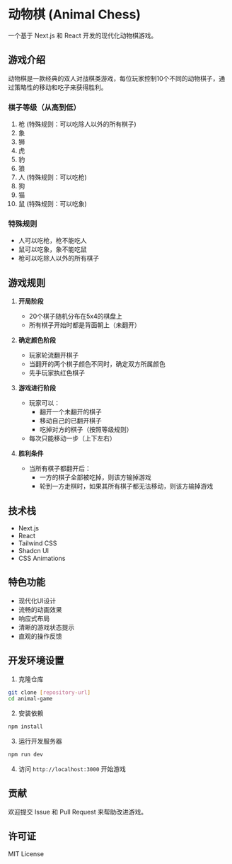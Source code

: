 # 动物棋 (Animal Chess)

一个基于 Next.js 和 React 开发的现代化动物棋游戏。

## 游戏介绍

动物棋是一款经典的双人对战棋类游戏，每位玩家控制10个不同的动物棋子，通过策略性的移动和吃子来获得胜利。

### 棋子等级（从高到低）

1. 枪 (特殊规则：可以吃除人以外的所有棋子)
2. 象
3. 狮
4. 虎
5. 豹
6. 狼
7. 人 (特殊规则：可以吃枪)
8. 狗
9. 猫
10. 鼠 (特殊规则：可以吃象)

### 特殊规则

- 人可以吃枪，枪不能吃人
- 鼠可以吃象，象不能吃鼠
- 枪可以吃除人以外的所有棋子

## 游戏规则

1. **开局阶段**
   - 20个棋子随机分布在5x4的棋盘上
   - 所有棋子开始时都是背面朝上（未翻开）

2. **确定颜色阶段**
   - 玩家轮流翻开棋子
   - 当翻开的两个棋子颜色不同时，确定双方所属颜色
   - 先手玩家执红色棋子

3. **游戏进行阶段**
   - 玩家可以：
     * 翻开一个未翻开的棋子
     * 移动自己的已翻开棋子
     * 吃掉对方的棋子（按照等级规则）
   - 每次只能移动一步（上下左右）

4. **胜利条件**
   - 当所有棋子都翻开后：
     * 一方的棋子全部被吃掉，则该方输掉游戏
     * 轮到一方走棋时，如果其所有棋子都无法移动，则该方输掉游戏

## 技术栈

- Next.js
- React
- Tailwind CSS
- Shadcn UI
- CSS Animations

## 特色功能

- 现代化UI设计
- 流畅的动画效果
- 响应式布局
- 清晰的游戏状态提示
- 直观的操作反馈

## 开发环境设置

1. 克隆仓库
```bash
git clone [repository-url]
cd animal-game
```

2. 安装依赖
```bash
npm install
```

3. 运行开发服务器
```bash
npm run dev
```

4. 访问 `http://localhost:3000` 开始游戏

## 贡献

欢迎提交 Issue 和 Pull Request 来帮助改进游戏。

## 许可证

MIT License